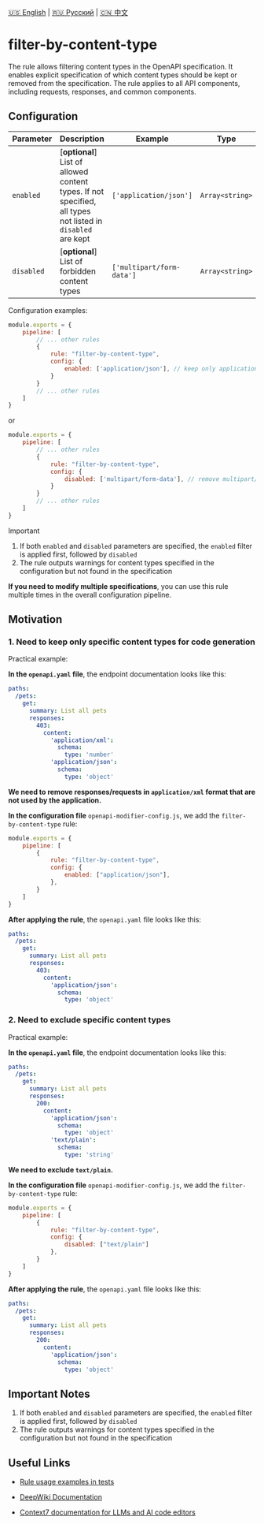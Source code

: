 [🇺🇸 English](./README.md) | [🇷🇺 Русский](./README-ru.md)  | [🇨🇳 中文](./README-zh.md)

# filter-by-content-type

The rule allows filtering content types in the OpenAPI specification. It enables explicit specification of which content types should be kept or removed from the specification. The rule applies to all API components, including requests, responses, and common components.



## Configuration

| Parameter  | Description                                          | Example                | Type           | Default |
|------------|------------------------------------------------------|------------------------|----------------|---------|
| `enabled`  | [**optional**] List of allowed content types. If not specified, all types not listed in `disabled` are kept | `['application/json']` | `Array<string>` |         |
| `disabled` | [**optional**] List of forbidden content types       | `['multipart/form-data']` | `Array<string>` |         |

Configuration examples:

```js
module.exports = {
    pipeline: [
        // ... other rules
        {
            rule: "filter-by-content-type",
            config: {
                enabled: ['application/json'], // keep only application/json content type, remove all others
            }
        }
        // ... other rules
    ]
}
```

or

```js
module.exports = {
    pipeline: [
        // ... other rules
        {
            rule: "filter-by-content-type",
            config: {
                disabled: ['multipart/form-data'], // remove multipart/form-data content type, keep all others
            }
        }
        // ... other rules
    ]
}
``` 

> [!IMPORTANT]
> 1. If both `enabled` and `disabled` parameters are specified, the `enabled` filter is applied first, followed by `disabled`
> 2. The rule outputs warnings for content types specified in the configuration but not found in the specification

**If you need to modify multiple specifications**, you can use this rule multiple times in the overall configuration pipeline.

## Motivation

<a name="custom_anchor_motivation_1"></a>
### 1. Need to keep only specific content types for code generation

Practical example:

**In the `openapi.yaml` file**, the endpoint documentation looks like this:

```yaml
paths:
  /pets:
    get:
      summary: List all pets
      responses:
        403:
          content:
            'application/xml':
              schema:
                type: 'number'
            'application/json':
              schema:
                type: 'object'
```
**We need to remove responses/requests in `application/xml` format that are not used by the application.**

**In the configuration file** `openapi-modifier-config.js`, we add the `filter-by-content-type` rule:

```js
module.exports = {
    pipeline: [
        {
            rule: "filter-by-content-type",
            config: {
                enabled: ["application/json"],
            },
        }
    ]
}
```

**After applying the rule**, the `openapi.yaml` file looks like this:

```yaml
paths:
  /pets:
    get:
      summary: List all pets
      responses:
        403:
          content:
            'application/json':
              schema:
                type: 'object'
```

<a name="custom_anchor_motivation_2"></a>
### 2. Need to exclude specific content types

Practical example:

**In the `openapi.yaml` file**, the endpoint documentation looks like this:

```yaml
paths:
  /pets:
    get:
      summary: List all pets
      responses:
        200:
          content:
            'application/json':
              schema:
                type: 'object'
            'text/plain':
              schema:
                type: 'string'
```

**We need to exclude `text/plain`.**

**In the configuration file** `openapi-modifier-config.js`, we add the `filter-by-content-type` rule:

```js
module.exports = {
    pipeline: [
        {
            rule: "filter-by-content-type",
            config: {
                disabled: ["text/plain"]
            },
        }
    ]
}
```

**After applying the rule**, the `openapi.yaml` file looks like this:

```yaml
paths:
  /pets:
    get:
      summary: List all pets
      responses:
        200:
          content:
            'application/json':
              schema:
                type: 'object'
```

## Important Notes

1. If both `enabled` and `disabled` parameters are specified, the `enabled` filter is applied first, followed by `disabled`
2. The rule outputs warnings for content types specified in the configuration but not found in the specification

## Useful Links

- [Rule usage examples in tests](./index.test.ts)  

- [DeepWiki Documentation](https://deepwiki.com/itwillwork/openapi-modifier)
- [Context7 documentation for LLMs and AI code editors](https://context7.com/itwillwork/openapi-modifier)